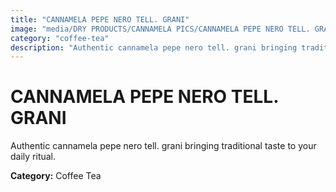 ```yaml
---
title: "CANNAMELA PEPE NERO TELL. GRANI"
image: "media/DRY PRODUCTS/CANNAMELA PICS/CANNAMELA PEPE NERO TELL. GRANI.png"
category: "coffee-tea"
description: "Authentic cannamela pepe nero tell. grani bringing traditional taste to your daily ritual."
---
```


# CANNAMELA PEPE NERO TELL. GRANI

Authentic cannamela pepe nero tell. grani bringing traditional taste to your daily ritual.

**Category:** Coffee Tea
